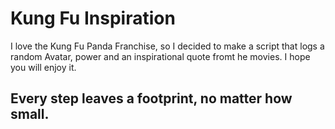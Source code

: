 # Kung Fu Inspiration
  I love the Kung Fu Panda Franchise, so I decided to make a script that logs a random Avatar, power and an inspirational quote fromt he movies.
  I hope you will enjoy it.

## Every step leaves a footprint, no matter how small.
